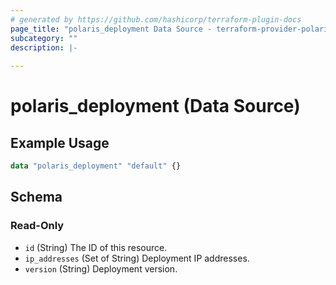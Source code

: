 ```yaml
---
# generated by https://github.com/hashicorp/terraform-plugin-docs
page_title: "polaris_deployment Data Source - terraform-provider-polaris"
subcategory: ""
description: |-
  
---
```


# polaris_deployment (Data Source)



## Example Usage

```terraform
data "polaris_deployment" "default" {}
```

<!-- schema generated by tfplugindocs -->
## Schema

### Read-Only

- `id` (String) The ID of this resource.
- `ip_addresses` (Set of String) Deployment IP addresses.
- `version` (String) Deployment version.
